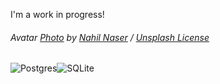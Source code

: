 I'm a work in progress!

###### Avatar [Photo](https://unsplash.com/photos/xljtGZ2-P3Y) by [Nahil Naser](https://unsplash.com/@nahilnaseer) / [Unsplash License](https://unsplash.com/license)

<!-- - 👋 Hi, I’m @cabbachew
- 👀 I’m interested in ...
- 🌱 I’m currently learning ...
- 💞️ I’m looking to collaborate on ...
- 📫 How to reach me ...
 -->
 
<!---
cabbachew/cabbachew is a ✨ special ✨ repository because its `README.md` (this file) appears on your GitHub profile.
You can click the Preview link to take a look at your changes.
--->

![Postgres](https://img.shields.io/badge/postgres-%23316192.svg?style=for-the-badge&logo=postgresql&logoColor=white)![SQLite](https://img.shields.io/badge/sqlite-%2307405e.svg?style=for-the-badge&logo=sqlite&logoColor=white)
